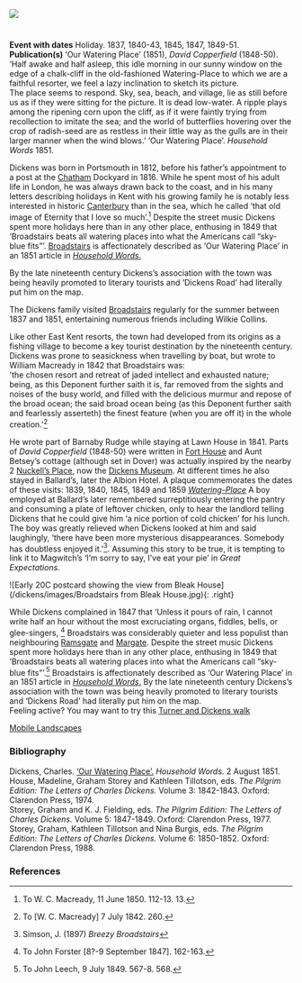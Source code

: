 <a href="https://dev.visual-essays.app"><img src="https://dev-visual-essays.netlify.app/images/ve-button.png"></a>
<param ve-config title="Dickens and Broadstairs" author="Ken Moffat and Carolyn Oulton" layout="vtl" 
banner="/images/banners/19c.jpg">

#

**Event with dates** Holiday. 1837, 1840-43, 1845, 1847, 1849-51.   
**Publication(s)** ‘Our Watering Place’ (1851), _David Copperfield_ (1848-50).   
‘Half awake and half asleep, this idle morning in our sunny window on the edge of a chalk-cliff in the old-fashioned Watering-Place to which we are a faithful resorter, we feel a lazy inclination to sketch its picture.
<br>
The place seems to respond. Sky, sea, beach, and village, lie as still before us as if they were sitting for the picture. It is dead low-water. A ripple plays among the ripening corn upon the cliff, as if it were faintly trying from recollection to imitate the sea; and the world of butterflies hovering over the crop of radish-seed are as restless in their little way as the gulls are in their larger manner when the wind blows.’
‘Our Watering Place’. _Household Words_ 1851.

Dickens was born in Portsmouth in 1812, before his father’s appointment to a post at the [Chatham](/dickens/dickens-chatham) Dockyard in 1816. While he spent most of his adult life in London, he was always drawn back to the coast, and in his many letters describing holidays in Kent with his growing family he is notably less interested in historic [Canterbury](/dickens/david-copperfield-canterbury) than in the sea, which he called ‘that old image of Eternity that I love so much’.[^ref1] Despite the street music Dickens spent more holidays here than in any other place, enthusing in 1849 that ‘Broadstairs beats all watering places into what the Americans call “sky-blue fits”’. [Broadstairs](/dickens/broadstairs-19th-century) is affectionately described as ‘Our Watering Place’ in an 1851 article in [_Household Words._](http://www.djo.org.uk/household-words/volume-iii/page-433.html) 

By the late nineteenth century Dickens’s association with the town was being heavily promoted to literary tourists and ‘Dickens Road’ had literally put him on the map.

The Dickens family visited [Broadstairs](/dickens/broadstairs-19th-century) regularly for the summer between 1837 and 1851, entertaining numerous friends including Wilkie Collins. 

Like other East Kent resorts, the town had developed from its origins as a fishing village to become a key tourist destination by the nineteenth century. Dickens was prone to seasickness when travelling by boat, but wrote to William Macready in 1842 that Broadstairs was:
<br>
'the chosen resort and retreat of jaded intellect and exhausted nature; being, as this Deponent further saith it is, far removed from the sights and noises of the busy world, and filled with the delicious murmur and repose of the broad ocean; the said broad ocean being (as this Deponent further saith and fearlessly asserteth) the finest feature (when you are off it) in the whole creation.'[^ref2]

He wrote part of Barnaby Rudge while staying at Lawn House in 1841. Parts of _David Copperfield_ (1848-50) were written in [Fort House](/dickens/dickens-fort-house) and Aunt Betsey’s cottage (although set in Dover) was actually inspired by the nearby 2 [Nuckell’s Place](/dickens/david-copperfield-nuckells-place), now the [Dickens Museum](https://www.thanet.gov.uk/info-pages/dickens-house-museum/). At different times he also stayed in Ballard’s, later the Albion Hotel. A plaque commemorates the dates of these visits: 1839, 1840, 1845, 1849 and 1859 [_Watering-Place_](https://thanetwriters.com/poem/watering-place-by-carolyn-oulton/)
A boy employed at Ballard’s later remembered surreptitiously entering the pantry and consuming a plate of leftover chicken, only to hear the landlord telling Dickens that he could give him ‘a nice portion of cold chicken’ for his lunch. The boy was greatly relieved when Dickens looked at him and said laughingly, ‘there have been more mysterious disappearances. Somebody has doubtless enjoyed it.’[^ref3]. Assuming this story to be true, it is tempting to link it to Magwitch’s ‘I’m sorry to say, I’ve eat your pie’ in _Great Expectations._

![Early 20C postcard showing the view from Bleak House](/dickens/images/Broadstairs from Bleak House.jpg){: .right}

While Dickens complained in 1847 that ‘Unless it pours of rain, I cannot write half an hour without the most excruciating organs, fiddles, bells, or glee-singers, [^ref4] Broadstairs was considerably quieter and less populist than neighbouring [Ramsgate](/dickens/19c-ramsgate) and [Margate](/dickens/19c-margate). Despite the street music Dickens spent more holidays here than in any other place, enthusing in 1849 that ‘Broadstairs beats all watering places into what the Americans call “sky-blue fits”’.[^ref5]  Broadstairs is affectionately described as ‘Our Watering Place’ in an 1851 article in [_Household Words_.](http://www.djo.org.uk/household-words/volume-iii/page-433.html)
By the late nineteenth century Dickens’s association with the town was being heavily promoted to literary tourists and ‘Dickens Road’ had literally put him on the map.
<br>
Feeling active? You may want to try this [Turner and Dickens walk](https://explorekent.org/activities/turner-dickens-walk/)

[Mobile Landscapes](/dickens/mobile-landscapes)

### Bibliography

Dickens, Charles. [‘Our Watering Place’.](http://www.djo.org.uk/household-words/volume-iii/page-433.html) _Household Words_. 2 August 1851.    
House, Madeline, Graham Storey and Kathleen Tillotson, eds. _The Pilgrim Edition: The Letters of Charles Dickens._ Volume 3: 1842-1843. Oxford:  Clarendon Press, 1974.   
Storey, Graham and K. J. Fielding, eds. _The Pilgrim Edition: The Letters of Charles Dickens._ Volume 5: 1847-1849. Oxford: Clarendon Press, 1977.   
Storey, Graham, Kathleen Tillotson and Nina Burgis, eds. _The Pilgrim Edition: The Letters of Charles Dickens._ Volume 6: 1850-1852. Oxford: Clarendon Press, 1988.   

### References

[^ref1]: To W. C. Macready, 11 June 1850. 112-13. 13.   
[^ref2]: To [W. C. Macready] 7 July 1842. 260.   
[^ref3]: Simson, J. (1897) _Breezy Broadstairs_   
[^ref4]: To John Forster [8?-9 September 1847]. 162-163.   
[^ref5]: To John Leech, 9 July 1849. 567-8. 568.   

